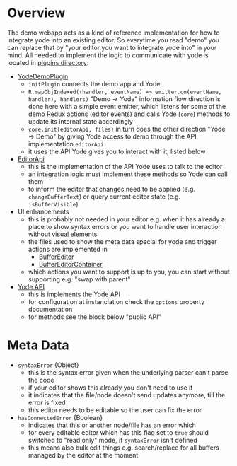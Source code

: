 # Overview

The demo webapp acts as a kind of reference implementation for how to integrate yode into an existing editor.
So everytime you read "demo" you can replace that by "your editor you want to integrate yode into" in your mind.
All needed to implement the logic to communicate with yode is located in
[plugins directory](../packages/demo/src/plugin):

* [YodeDemoPlugin](../packages/demo/src/plugin/YodeDemoPlugin.js)
    * `initPlugin` connects the demo app and Yode
    * `R.mapObjIndexed((handler, eventName) => emitter.on(eventName, handler), handlers)`
      "Demo → Yode" information flow direction is done here with a simple event emitter,
      which listens for some of the demo Redux actions (editor events) and calls Yode (`core`)
      methods to update its internal state accordingly
    * `core.init(editorApi, files)`
      in turn does the other direction "Yode → Demo" by giving Yode access to
      demo through the API implementation `editorApi`
    * it uses the API Yode gives you to interact with it, listed below
* [EditorApi](../packages/demo/src/plugin/EditorApi.js)
    * this is the implementation of the API Yode uses to talk to the editor
    * an integration logic must implement these methods so Yode can call them
    * to inform the editor that changes need to be applied (e.g. `changeBufferText`) or query current
      editor state (e.g. `isBufferVisible`)
* UI enhancements
    * this is probably not needed in your editor e.g. when it has already a place to show syntax errors or
      you want to handle user interaction without visual elements
    * the files used to show the meta data special for yode and trigger actions are implemented in
        * [BufferEditor](../packages/demo/src/plugin/BufferEditor.js)
        * [BufferEditorContainer](./packages/demo/src/plugin/BufferEditorContainer.js)
    * which actions you want to support is up to you, you can start without supporting e.g. "swap with parent"
* [Yode API](../packages/core/src/BufferManager.js )
    * this is implements the Yode API
    * for configuration at instanciation check the `options` property documentation
    * for methods see the block below "public API"

# Meta Data

* `syntaxError` {Object}
    * this is the syntax error given when the underlying parser can't parse the code
    * if your editor shows this already you don't need to use it
    * it indicates that the file/node doesn't send updates anymore, till the error is fixed
    * this editor needs to be editable so the user can fix the error
* `hasConnectedError` {Boolean}
    * indicates that this or another node/file has an error which
    * for every editable editor which has this flag set to `true` should switched to "read only" mode,
      if `syntaxError` isn't defined
    * this means also bulk edit things e.g. search/replace for all buffers managed by the editor at the moment
